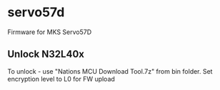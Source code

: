 # servo57d
Firmware for MKS Servo57D


## Unlock N32L40x

To unlock - use "Nations MCU Download Tool.7z" from bin folder. Set encryption level to L0 for FW upload
